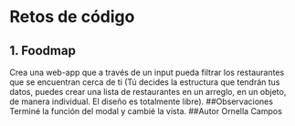 # Retos de código
## 1. Foodmap
Crea una web-app que a través de un input pueda filtrar los restaurantes que se encuentran cerca de ti (Tú decides la estructura que tendrán tus datos, puedes crear una lista de restaurantes en un arreglo, en un objeto, de manera individual. El diseño es totalmente libre).
##Observaciones
Terminé la función del modal y cambié la vista.
##Autor
Ornella Campos